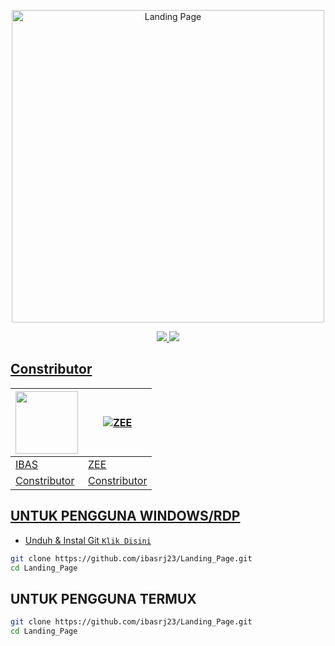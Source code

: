 <p align="center">
<img src="https://telegra.ph/file/0c948e309cc07fb7f3cfa.jpg" alt="Landing Page" width="500"/>



<p align="center">
  <a href="https://instagram.com/kyy_rj"><img src="https://img.shields.io/badge/Instagram-E4405F?style=for-the-badge&logo=instagram&logoColor=white"/> 
  <a href="https://www.instagram.com/azzhqmrh_/"><img src="https://img.shields.io/badge/Instagram-E4405F?style=for-the-badge&logo=instagram&logoColor=white"/> 
 </p>

## Constributor
 <a href="https://github.com/ibasrj23"><img src="https://github.com/ibasrj23.png?size=100" width="100" height="100"></a> | [![ZEE](https://github.com/zeeazizah.png?size=100)](https://github.com/zeeazizah) 
---|---
[IBAS](https://github.com/ibasrj23)  | [ZEE](https://github.com/zeeazizah)
Constributor| Constributor |

## UNTUK PENGGUNA WINDOWS/RDP

* Unduh & Instal Git [`Klik Disini`](https://git-scm.com/downloads)

```bash
git clone https://github.com/ibasrj23/Landing_Page.git
cd Landing_Page
```



## UNTUK PENGGUNA TERMUX

```bash
git clone https://github.com/ibasrj23/Landing_Page.git
cd Landing_Page
```
